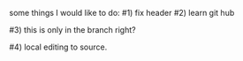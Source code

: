 some things I would like to do:
#1) fix header
#2) learn git hub

#3) this is only in the branch right?

#4) local editing to source.
